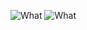 ![What](https://cdn.discordapp.com/attachments/815718848153387071/1294271720626196564/Snaptik.app_7424307744418630920-ezgif.com-video-to-gif-converter.gif?ex=670a67f8&is=67091678&hm=6ac9cd7603a94ae90d6f1ae1735eada3568eee020307d93a002067efbf6d70c4&)
![What](https://github.com/user-attachments/assets/3fbd54e5-5d7c-4b58-b25f-fc73a80c5605)
